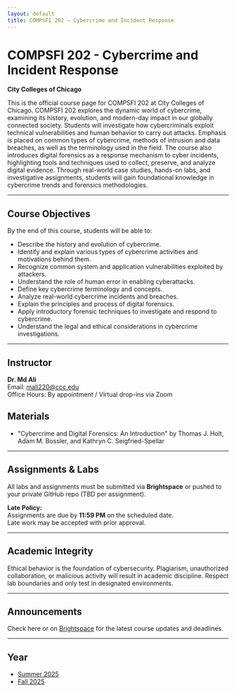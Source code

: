```yaml
---
layout: default
title: COMPSFI 202 – Cybercrime and Incident Response
---
```


# COMPSFI 202 - Cybercrime and Incident Response
**City Colleges of Chicago**

This is the official course page for COMPSFI 202 at City Colleges of Chicago. COMPSFI 202 explores the dynamic world of cybercrime, examining its history, evolution, and modern-day impact in our globally connected society. Students will investigate how cybercriminals exploit technical vulnerabilities and human behavior to carry out attacks. Emphasis is placed on common types of cybercrime, methods of intrusion and data breaches, as well as the terminology used in the field. The course also introduces digital forensics as a response mechanism to cyber incidents, highlighting tools and techniques used to collect, preserve, and analyze digital evidence. Through real-world case studies, hands-on labs, and investigative assignments, students will gain foundational knowledge in cybercrime trends and forensics methodologies.

---

## Course Objectives

By the end of this course, students will be able to:

- Describe the history and evolution of cybercrime.
- Identify and explain various types of cybercrime activities and motivations behind them.
- Recognize common system and application vulnerabilities exploited by attackers.
- Understand the role of human error in enabling cyberattacks.
- Define key cybercrime terminology and concepts.
- Analyze real-world cybercrime incidents and breaches.
- Explain the principles and process of digital forensics.
- Apply introductory forensic techniques to investigate and respond to cybercrime.
- Understand the legal and ethical considerations in cybercrime investigations.

---

## Instructor

**Dr. Md Ali**  
Email: mali220@ccc.edu  
Office Hours: By appointment / Virtual drop-ins via Zoom

## Materials

- "Cybercrime and Digital Forensics: An Introduction" by Thomas J. Holt, Adam M. Bossler, and Kathryn C. Seigfried-Spellar

---

## Assignments & Labs

All labs and assignments must be submitted via **Brightspace** or pushed to your private GitHub repo (TBD per assignment).

**Late Policy:**  
Assignments are due by **11:59 PM** on the scheduled date.  
Late work may be accepted with prior approval.

---

## Academic Integrity

Ethical behavior is the foundation of cybersecurity. Plagiarism, unauthorized collaboration, or malicious activity will result in academic discipline. Respect lab boundaries and only test in designated environments.

---

## Announcements

Check here or on [Brightspace](https://brightspace.ccc.edu) for the latest course updates and deadlines.

---

## Year
- [Summer 2025](2025/Summer/)
- [Fall 2025](2025/Fall/)
